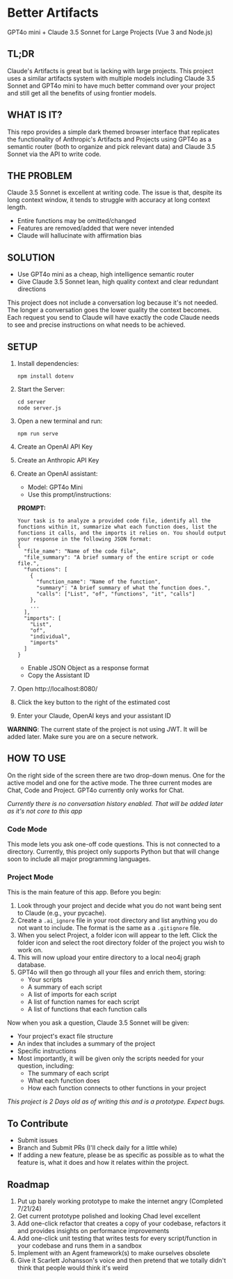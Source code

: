 # Better Artifacts
GPT4o mini + Claude 3.5 Sonnet for Large Projects
(Vue 3 and Node.js)

## TL;DR
Claude's Artifacts is great but is lacking with large projects. This project uses a similar artifacts system with multiple models including Claude 3.5 Sonnet and GPT4o mini to have much better command over your project and still get all the benefits of using frontier models.

## WHAT IS IT?

This repo provides a simple dark themed browser interface that replicates the functionality of Anthropic's Artifacts and Projects using GPT4o as a semantic router (both to organize and pick relevant data) and Claude 3.5 Sonnet via the API to write code.

## THE PROBLEM

Claude 3.5 Sonnet is excellent at writing code. The issue is that, despite its long context window, it tends to struggle with accuracy at long context length.

- Entire functions may be omitted/changed
- Features are removed/added that were never intended
- Claude will hallucinate with affirmation bias

## SOLUTION

- Use GPT4o mini as a cheap, high intelligence semantic router
- Give Claude 3.5 Sonnet lean, high quality context and clear redundant directions

This project does not include a conversation log because it's not needed. The longer a conversation goes the lower quality the context becomes. Each request you send to Claude will have exactly the code Claude needs to see and precise instructions on what needs to be achieved.

## SETUP

1. Install dependencies:
   ```
   npm install dotenv
   ```

2. Start the Server:
   ```
   cd server
   node server.js
   ```

3. Open a new terminal and run:
   ```
   npm run serve
   ```

4. Create an OpenAI API Key
5. Create an Anthropic API Key
6. Create an OpenAI assistant:
   - Model: GPT4o Mini
   - Use this prompt/instructions:

   **PROMPT:**
   ```
   Your task is to analyze a provided code file, identify all the functions within it, summarize what each function does, list the functions it calls, and the imports it relies on. You should output your response in the following JSON format:
   {
     "file_name": "Name of the code file",
     "file_summary": "A brief summary of the entire script or code file.",
     "functions": [
       {
         "function_name": "Name of the function",
         "summary": "A brief summary of what the function does.",
         "calls": ["List", "of", "functions", "it", "calls"]
       },
       ...
     ],
     "imports": [
       "List",
       "of",
       "individual",
       "imports"
     ]
   }
   ```
   - Enable JSON Object as a response format
   - Copy the Assistant ID

7. Open http://localhost:8080/
8. Click the key button to the right of the estimated cost
9. Enter your Claude, OpenAI keys and your assistant ID

**WARNING**: The current state of the project is not using JWT. It will be added later. Make sure you are on a secure network.

## HOW TO USE

On the right side of the screen there are two drop-down menus. One for the active model and one for the active mode. The three current modes are Chat, Code and Project. GPT4o currently only works for Chat.

*Currently there is no conversation history enabled. That will be added later as it's not core to this app*

### Code Mode
This mode lets you ask one-off code questions. This is not connected to a directory. Currently, this project only supports Python but that will change soon to include all major programming languages.

### Project Mode
This is the main feature of this app. Before you begin:

1. Look through your project and decide what you do not want being sent to Claude (e.g., your pycache).
2. Create a `.ai_ignore` file in your root directory and list anything you do not want to include. The format is the same as a `.gitignore` file.
3. When you select Project, a folder icon will appear to the left. Click the folder icon and select the root directory folder of the project you wish to work on.
4. This will now upload your entire directory to a local neo4j graph database.
5. GPT4o will then go through all your files and enrich them, storing:
   - Your scripts
   - A summary of each script
   - A list of imports for each script
   - A list of function names for each script
   - A list of functions that each function calls

Now when you ask a question, Claude 3.5 Sonnet will be given:
- Your project's exact file structure
- An index that includes a summary of the project
- Specific instructions
- Most importantly, it will be given only the scripts needed for your question, including:
  - The summary of each script
  - What each function does
  - How each function connects to other functions in your project

*This project is 2 Days old as of writing this and is a prototype. Expect bugs.*

## To Contribute
- Submit issues 
- Branch and Submit PRs (I'll check daily for a little while)
- If adding a new feature, please be as specific as possible as to what the feature is, what it does and how it relates within the project.

## Roadmap
1. Put up barely working prototype to make the internet angry (Completed 7/21/24)
2. Get current prototype polished and looking Chad level excellent
3. Add one-click refactor that creates a copy of your codebase, refactors it and provides insights on performance improvements
4. Add one-click unit testing that writes tests for every script/function in your codebase and runs them in a sandbox
5. Implement with an Agent framework(s) to make ourselves obsolete
6. Give it Scarlett Johansson's voice and then pretend that we totally didn't think that people would think it's weird
